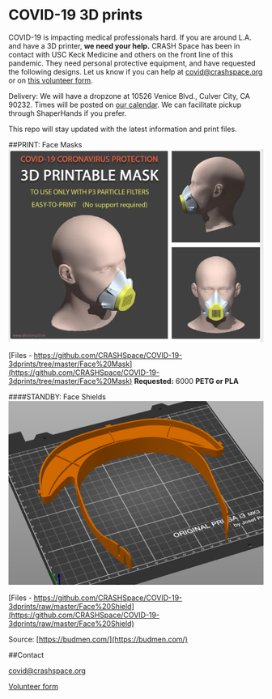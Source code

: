 # COVID-19 3D prints

COVID-19 is impacting medical professionals hard. If you are around L.A. and have a 3D printer, **we need your help.** CRASH Space has been in contact with USC Keck Medicine and others on the front line of this pandemic. They need personal protective equipment, and have requested the following designs. Let us know if you can help at covid@crashspace.org or on [this volunteer form](https://docs.google.com/forms/d/e/1FAIpQLSczant_0pGT0tIEJhOTPQsQpFoTAtQAkubEGK8ArdoSDPgAVQ/viewform).

Delivery: We will have a dropzone at 10526 Venice Blvd., Culver City, CA 90232. Times will be posted on [our calendar](https://calendar.google.com/calendar/embed?src=crashspacela@gmail.com&ctz=America/Los_Angeles). We can facilitate pickup through ShaperHands if you prefer.

This repo will stay updated with the latest information and print files.

##PRINT: Face Masks
![Face mask on model](https://raw.githubusercontent.com/CRASHSpace/COVID-19-3dprints/master/images/facemask-on-model.png)

[Files - https://github.com/CRASHSpace/COVID-19-3dprints/tree/master/Face%20Mask](https://github.com/CRASHSpace/COVID-19-3dprints/tree/master/Face%20Mask)
**Requested:** 6000
**PETG or PLA**

####STANDBY: Face Shields
![Face shield](https://raw.githubusercontent.com/CRASHSpace/COVID-19-3dprints/master/images/faceshield-singlecopy.png)

[Files - https://github.com/CRASHSpace/COVID-19-3dprints/raw/master/Face%20Shield](https://github.com/CRASHSpace/COVID-19-3dprints/raw/master/Face%20Shield)

Source: [https://budmen.com/](https://budmen.com/)

##Contact

covid@crashspace.org

[Volunteer form](https://docs.google.com/forms/d/e/1FAIpQLSczant_0pGT0tIEJhOTPQsQpFoTAtQAkubEGK8ArdoSDPgAVQ/viewform)